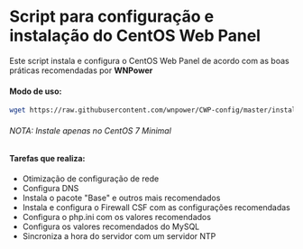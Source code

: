 # Script para configuração e instalação do CentOS Web Panel

Este script instala e configura o CentOS Web Panel de acordo com as boas práticas recomendadas por **WNPower**

#### Modo de uso:

```sh
wget https://raw.githubusercontent.com/wnpower/CWP-config/master/install_cwp.sh && bash install_cwp.sh
```

###### NOTA: Instale apenas no CentOS 7 Minimal

#### Tarefas que realiza:

- Otimização de configuração de rede
- Configura DNS
- Instala o pacote "Base" e outros mais recomendados
- Instala e configura o Firewall CSF com as configurações recomendadas
- Configura o php.ini com os valores recomendados
- Configura os valores recomendados do MySQL
- Sincroniza a hora do servidor com um servidor NTP

